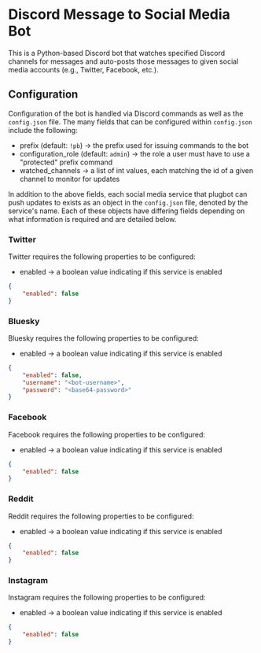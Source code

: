 # Discord Message to Social Media Bot

This is a Python-based Discord bot that watches specified Discord channels for messages and auto-posts those messages to given social media accounts (e.g., Twitter, Facebook, etc.).

## Configuration

Configuration of the bot is handled via Discord commands as well as the `config.json` file. The many fields that can be configured within `config.json` include the following:

- prefix (default: `!pb`) -> the prefix used for issuing commands to the bot
- configuration_role (default: `admin`) -> the role a user must have to use a "protected" prefix command
- watched_channels -> a list of int values, each matching the id of a given channel to monitor for updates

In addition to the above fields, each social media service that plugbot can push updates to exists as an object in the `config.json` file, denoted by the service's name. Each of these objects have differing fields depending on what information is required and are detailed below.

### Twitter
Twitter requires the following properties to be configured:
- enabled -> a boolean value indicating if this service is enabled

```json
{
    "enabled": false
}
```

### Bluesky
Bluesky requires the following properties to be configured:
- enabled -> a boolean value indicating if this service is enabled

```json
{
    "enabled": false,
    "username": "<bot-username>",
    "password": "<base64-password>"
}
```

### Facebook
Facebook requires the following properties to be configured:
- enabled -> a boolean value indicating if this service is enabled

```json
{
    "enabled": false
}
```

### Reddit
Reddit requires the following properties to be configured:
- enabled -> a boolean value indicating if this service is enabled

```json
{
    "enabled": false
}
```

### Instagram
Instagram requires the following properties to be configured:
- enabled -> a boolean value indicating if this service is enabled

```json
{
    "enabled": false
}
```

